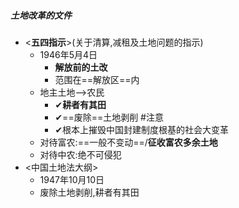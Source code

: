 ##### 土地改革的文件
- <**五四指示**>(关于清算,减租及土地问题的指示)
	- 1946年5月4日
		- **解放前的土改**
		- 范围在==解放区==内
	- 地主土地-->农民
		- ✔**耕者有其田**
		- ✔==废除==土地剥削 #注意
		- ✔根本上摧毁中国封建制度根基的社会大变革
	- 对待富农:==一般不变动==/**征收富农多余土地**
	- 对待中农:绝不可侵犯
- <中国土地法大纲>
	- 1947年10月10日
	- 废除土地剥削,耕者有其田